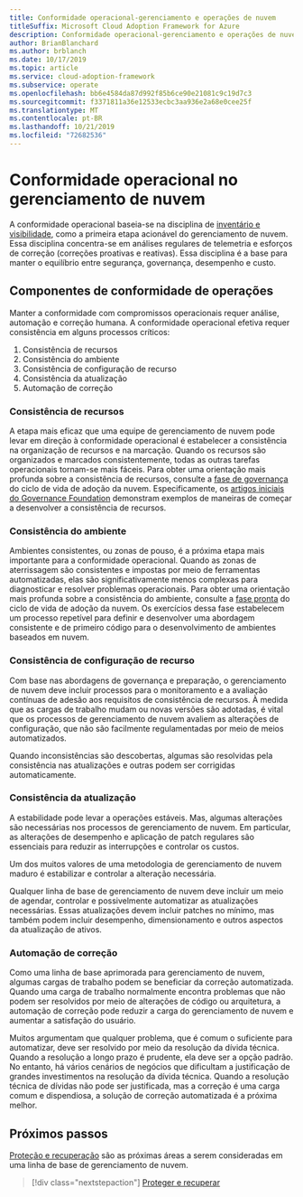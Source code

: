 ```yaml
---
title: Conformidade operacional-gerenciamento e operações de nuvem
titleSuffix: Microsoft Cloud Adoption Framework for Azure
description: Conformidade operacional-gerenciamento e operações de nuvem
author: BrianBlanchard
ms.author: brblanch
ms.date: 10/17/2019
ms.topic: article
ms.service: cloud-adoption-framework
ms.subservice: operate
ms.openlocfilehash: bb6e4584da87d992f85b6ce90e21081c9c19d7c3
ms.sourcegitcommit: f3371811a36e12533ecbc3aa936e2a68e0cee25f
ms.translationtype: MT
ms.contentlocale: pt-BR
ms.lasthandoff: 10/21/2019
ms.locfileid: "72682536"
---
```

# <a name="operational-compliance-in-cloud-management"></a>Conformidade operacional no gerenciamento de nuvem

A conformidade operacional baseia-se na disciplina de [inventário e visibilidade](./inventory.md), como a primeira etapa acionável do gerenciamento de nuvem. Essa disciplina concentra-se em análises regulares de telemetria e esforços de correção (correções proativas e reativas). Essa disciplina é a base para manter o equilíbrio entre segurança, governança, desempenho e custo.

## <a name="components-of-operations-compliance"></a>Componentes de conformidade de operações

Manter a conformidade com compromissos operacionais requer análise, automação e correção humana. A conformidade operacional efetiva requer consistência em alguns processos críticos:

1. Consistência de recursos
2. Consistência do ambiente
3. Consistência de configuração de recurso
4. Consistência da atualização
5. Automação de correção

### <a name="resource-consistency"></a>Consistência de recursos

A etapa mais eficaz que uma equipe de gerenciamento de nuvem pode levar em direção à conformidade operacional é estabelecer a consistência na organização de recursos e na marcação. Quando os recursos são organizados e marcados consistentemente, todas as outras tarefas operacionais tornam-se mais fáceis. Para obter uma orientação mais profunda sobre a consistência de recursos, consulte a [fase de governança](../../govern/index.md) do ciclo de vida de adoção da nuvem. Especificamente, os [artigos iniciais do Governance Foundation](../../govern/initial-foundation.md) demonstram exemplos de maneiras de começar a desenvolver a consistência de recursos.

### <a name="environment-consistency"></a>Consistência do ambiente

Ambientes consistentes, ou zonas de pouso, é a próxima etapa mais importante para a conformidade operacional. Quando as zonas de aterrissagem são consistentes e impostas por meio de ferramentas automatizadas, elas são significativamente menos complexas para diagnosticar e resolver problemas operacionais. Para obter uma orientação mais profunda sobre a consistência do ambiente, consulte a [fase pronta](../../ready/index.md) do ciclo de vida de adoção da nuvem. Os exercícios dessa fase estabelecem um processo repetível para definir e desenvolver uma abordagem consistente e de primeiro código para o desenvolvimento de ambientes baseados em nuvem.

### <a name="resource-configuration-consistency"></a>Consistência de configuração de recurso

Com base nas abordagens de governança e preparação, o gerenciamento de nuvem deve incluir processos para o monitoramento e a avaliação contínuas de adesão aos requisitos de consistência de recursos. À medida que as cargas de trabalho mudam ou novas versões são adotadas, é vital que os processos de gerenciamento de nuvem avaliem as alterações de configuração, que não são facilmente regulamentadas por meio de meios automatizados.

Quando inconsistências são descobertas, algumas são resolvidas pela consistência nas atualizações e outras podem ser corrigidas automaticamente.

### <a name="update-consistency"></a>Consistência da atualização

A estabilidade pode levar a operações estáveis. Mas, algumas alterações são necessárias nos processos de gerenciamento de nuvem. Em particular, as alterações de desempenho e aplicação de patch regulares são essenciais para reduzir as interrupções e controlar os custos.

Um dos muitos valores de uma metodologia de gerenciamento de nuvem maduro é estabilizar e controlar a alteração necessária.

Qualquer linha de base de gerenciamento de nuvem deve incluir um meio de agendar, controlar e possivelmente automatizar as atualizações necessárias. Essas atualizações devem incluir patches no mínimo, mas também podem incluir desempenho, dimensionamento e outros aspectos da atualização de ativos.

### <a name="remediation-automation"></a>Automação de correção

Como uma linha de base aprimorada para gerenciamento de nuvem, algumas cargas de trabalho podem se beneficiar da correção automatizada. Quando uma carga de trabalho normalmente encontra problemas que não podem ser resolvidos por meio de alterações de código ou arquitetura, a automação de correção pode reduzir a carga do gerenciamento de nuvem e aumentar a satisfação do usuário.

Muitos argumentam que qualquer problema, que é comum o suficiente para automatizar, deve ser resolvido por meio da resolução da dívida técnica. Quando a resolução a longo prazo é prudente, ela deve ser a opção padrão. No entanto, há vários cenários de negócios que dificultam a justificação de grandes investimentos na resolução da dívida técnica. Quando a resolução técnica de dívidas não pode ser justificada, mas a correção é uma carga comum e dispendiosa, a solução de correção automatizada é a próxima melhor.

## <a name="next-steps"></a>Próximos passos

[Proteção e recuperação](./protect.md) são as próximas áreas a serem consideradas em uma linha de base de gerenciamento de nuvem.

> [!div class="nextstepaction"]
> [Proteger e recuperar](./protect.md)
